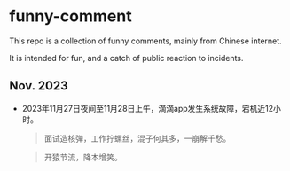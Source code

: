 # funny-comment

This repo is a collection of funny comments, mainly from Chinese internet.

It is intended for fun, and a catch of public reaction to incidents.

## Nov. 2023

- 2023年11月27日夜间至11月28日上午，滴滴app发生系统故障，宕机近12小时。

    > 面试造核弹，工作拧螺丝，混子何其多，一崩解千愁。

    > 开猿节流，降本增笑。
